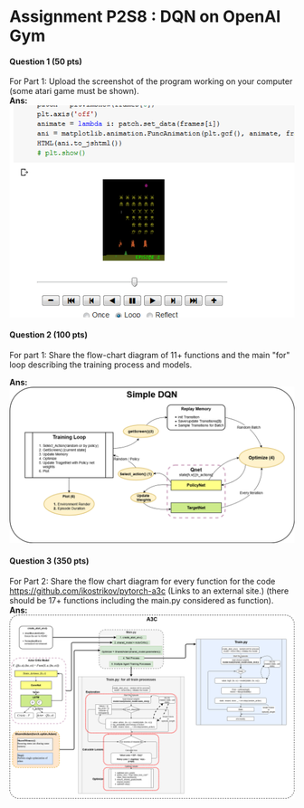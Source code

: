 # Assignment P2S8 : DQN on OpenAI Gym


#### Question 1 (50 pts) <br/>
For Part 1:
Upload the screenshot of the program working on your computer (some atari game must be shown). <br/>
**Ans:** ![](../phase2Session8/src/SpaceInvaders%20on%20colab.PNG)


#### Question 2 (100 pts) <br/>
For part 1:
Share the flow-chart diagram of 11+ functions and the main "for" loop describing the training process and models. <br/>

**Ans:** ![](../phase2Session8/src/DQN_flowchart.png)

#### Question 3 (350 pts) <br/>
For Part 2:
Share the flow chart diagram for every function for the code https://github.com/ikostrikov/pytorch-a3c (Links to an external site.) (there should be 17+ functions including the main.py considered as function).  <br/>
**Ans:**
![](../phase2Session8/src/A3C_flowchart.png)
